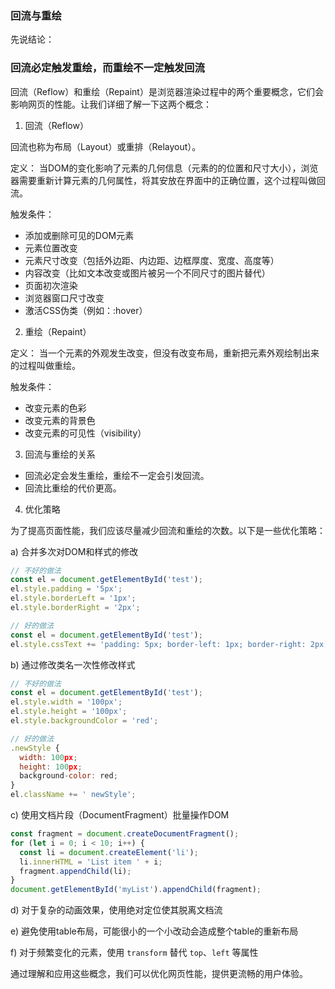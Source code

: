 
### 回流与重绘

先说结论：

### 回流必定触发重绘，而重绘不一定触发回流

回流（Reflow）和重绘（Repaint）是浏览器渲染过程中的两个重要概念，它们会影响网页的性能。让我们详细了解一下这两个概念：

1. 回流（Reflow）

回流也称为布局（Layout）或重排（Relayout）。

定义：
当DOM的变化影响了元素的几何信息（元素的的位置和尺寸大小），浏览器需要重新计算元素的几何属性，将其安放在界面中的正确位置，这个过程叫做回流。

触发条件：

- 添加或删除可见的DOM元素
- 元素位置改变
- 元素尺寸改变（包括外边距、内边距、边框厚度、宽度、高度等）
- 内容改变（比如文本改变或图片被另一个不同尺寸的图片替代）
- 页面初次渲染
- 浏览器窗口尺寸改变
- 激活CSS伪类（例如：:hover）

2. 重绘（Repaint）

定义：
当一个元素的外观发生改变，但没有改变布局，重新把元素外观绘制出来的过程叫做重绘。

触发条件：

- 改变元素的色彩
- 改变元素的背景色
- 改变元素的可见性（visibility）

3. 回流与重绘的关系

- 回流必定会发生重绘，重绘不一定会引发回流。
- 回流比重绘的代价更高。

4. 优化策略

为了提高页面性能，我们应该尽量减少回流和重绘的次数。以下是一些优化策略：

a) 合并多次对DOM和样式的修改

```javascript
// 不好的做法
const el = document.getElementById('test');
el.style.padding = '5px';
el.style.borderLeft = '1px';
el.style.borderRight = '2px';

// 好的做法
const el = document.getElementById('test');
el.style.cssText += 'padding: 5px; border-left: 1px; border-right: 2px;';
```

b) 通过修改类名一次性修改样式

```javascript
// 不好的做法
const el = document.getElementById('test');
el.style.width = '100px';
el.style.height = '100px';
el.style.backgroundColor = 'red';

// 好的做法
.newStyle {
  width: 100px;
  height: 100px;
  background-color: red;
}
el.className += ' newStyle';
```

c) 使用文档片段（DocumentFragment）批量操作DOM

```javascript
const fragment = document.createDocumentFragment();
for (let i = 0; i < 10; i++) {
  const li = document.createElement('li');
  li.innerHTML = 'List item ' + i;
  fragment.appendChild(li);
}
document.getElementById('myList').appendChild(fragment);
```

d) 对于复杂的动画效果，使用绝对定位使其脱离文档流

e) 避免使用table布局，可能很小的一个小改动会造成整个table的重新布局

f) 对于频繁变化的元素，使用 `transform` 替代 `top`、`left` 等属性

通过理解和应用这些概念，我们可以优化网页性能，提供更流畅的用户体验。
